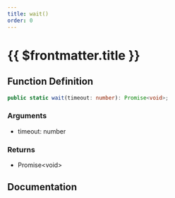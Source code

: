 ```yaml
---
title: wait()
order: 0
---
```


# {{ $frontmatter.title }}

<!--@include: ./wait_partial_header.md-->

## Function Definition

```ts
public static wait(timeout: number): Promise<void>;
```

### Arguments

* timeout: number

### Returns

* Promise\<void\>

## Documentation

<!--@include: ./wait_partial_footer.md-->
